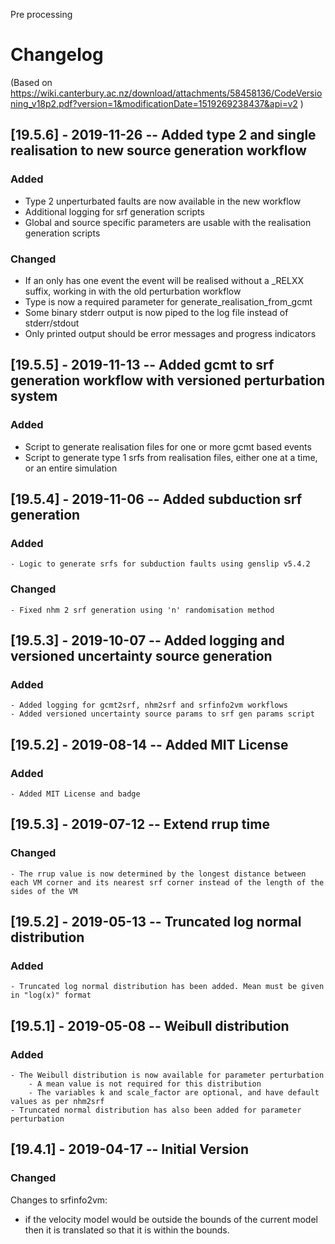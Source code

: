 Pre processing
# Changelog
(Based on https://wiki.canterbury.ac.nz/download/attachments/58458136/CodeVersioning_v18p2.pdf?version=1&modificationDate=1519269238437&api=v2 )


## [19.5.6] - 2019-11-26 -- Added type 2 and single realisation to new source generation workflow
### Added
- Type 2 unperturbated faults are now available in the new workflow
- Additional logging for srf generation scripts
- Global and source specific parameters are usable with the realisation generation scripts
### Changed
- If an only has one event the event will be realised without a \_RELXX suffix, working in with the old perturbation workflow
- Type is now a required parameter for generate_realisation_from_gcmt
- Some binary stderr output is now piped to the log file instead of stderr/stdout
- Only printed output should be error messages and progress indicators

## [19.5.5] - 2019-11-13 -- Added gcmt to srf generation workflow with versioned perturbation system
### Added
- Script to generate realisation files for one or more gcmt based events
- Script to generate type 1 srfs from realisation files, either one at a time, or an entire simulation

## [19.5.4] - 2019-11-06 -- Added subduction srf generation
### Added
    - Logic to generate srfs for subduction faults using genslip v5.4.2
### Changed
    - Fixed nhm 2 srf generation using 'n' randomisation method

## [19.5.3] - 2019-10-07 -- Added logging and versioned uncertainty source generation
### Added
    - Added logging for gcmt2srf, nhm2srf and srfinfo2vm workflows
    - Added versioned uncertainty source params to srf gen params script

## [19.5.2] - 2019-08-14 -- Added MIT License
### Added
    - Added MIT License and badge 

## [19.5.3] - 2019-07-12 -- Extend rrup time
### Changed
    - The rrup value is now determined by the longest distance between each VM corner and its nearest srf corner instead of the length of the sides of the VM 

## [19.5.2] - 2019-05-13 -- Truncated log normal distribution
### Added
    - Truncated log normal distribution has been added. Mean must be given in "log(x)" format 

## [19.5.1] - 2019-05-08 -- Weibull distribution
### Added
    - The Weibull distribution is now available for parameter perturbation
        - A mean value is not required for this distribution
        - The variables k and scale_factor are optional, and have default values as per nhm2srf
    - Truncated normal distribution has also been added for parameter perturbation

## [19.4.1] - 2019-04-17 -- Initial Version
### Changed
Changes to srfinfo2vm:
- if the velocity model would be outside the bounds of the current model then it is translated so that it is within the bounds.

